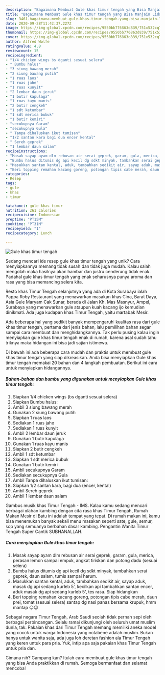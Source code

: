 ```yaml
---
description: "Bagaimana Membuat Gule khas timur tengah yang Bisa Manjain Lidah"
title: "Bagaimana Membuat Gule khas timur tengah yang Bisa Manjain Lidah"
slug: 3461-bagaimana-membuat-gule-khas-timur-tengah-yang-bisa-manjain-lidah
date: 2020-09-28T11:42:37.227Z
image: https://img-global.cpcdn.com/recipes/9550bb776863d839/751x532cq70/gule-khas-timur-tengah-foto-resep-utama.jpg
thumbnail: https://img-global.cpcdn.com/recipes/9550bb776863d839/751x532cq70/gule-khas-timur-tengah-foto-resep-utama.jpg
cover: https://img-global.cpcdn.com/recipes/9550bb776863d839/751x532cq70/gule-khas-timur-tengah-foto-resep-utama.jpg
author: Alfred Wolfe
ratingvalue: 4.8
reviewcount: 15
recipeingredient:
- "1/4 chicken wings bs dganti sesuai selera"
- " Bumbu halus"
- "3 siung bawang merah"
- "2 siung bawang putih"
- "1 ruas laos"
- "1 ruas jahe"
- "1 ruas kunyit"
- "2 lembar daun jeruk"
- "1 butir kapulaga"
- "1 ruas kayu manis"
- "2 butir cengkeh"
- "1 sdt ketumbar"
- "1 sdt merica bubuk"
- "1 butir kemiri"
- "secukupnya Garam"
- "secukupnya Gula"
- " Tanpa dihaluskan ikut tumisan"
- "1/2 santan kara bagi dua encer kental"
- " Sereh geprek"
- "1 lembar daun salam"
recipeinstructions:
- "Masak sayap ayam dlm rebusan air serai geprek, garam, gula, merica, perasan lemon sampai empuk, angkat tiriskan dan potong dadu (sesuai selera)"
- "Bumbu halus ditumis dg api kecil dg sdkt minyak, tambahkan serai geprek, daun salam, tumis sampai harum."
- "Masukkan santan kental, aduk, tambahkan sedikit air, sayap aduk, masak dg api sedang kurleb 5&#39;, kecilkan api tambahkan santan encer, aduk masak dg api sedang kurleb 5&#39;, tes rasa. Siap hidangkan"
- "Beri topping remahan kacang goreng, potongan tipis cabe merah, daun prei, tomat (sesuai selera) santap dg nasi panas bersama krupuk, hmm mantap 😉😉"
categories:
- Resep
tags:
- gule
- khas
- timur

katakunci: gule khas timur 
nutrition: 261 calories
recipecuisine: Indonesian
preptime: "PT15M"
cooktime: "PT31M"
recipeyield: "1"
recipecategory: Lunch

---
```



![Gule khas timur tengah](https://img-global.cpcdn.com/recipes/9550bb776863d839/751x532cq70/gule-khas-timur-tengah-foto-resep-utama.jpg)

Sedang mencari ide resep gule khas timur tengah yang unik? Cara menyiapkannya memang tidak susah dan tidak juga mudah. Kalau salah mengolah maka hasilnya akan hambar dan justru cenderung tidak enak. Padahal gule khas timur tengah yang enak seharusnya punya aroma dan rasa yang bisa memancing selera kita.

Resto khas Timur Tengah selanjutnya yang ada di Kota Surabaya ialah Pappa Roby Restaurant yang menawarkan masakan khas Cina, Barat Daya, Asia Gule Maryam Cak Sunar, berada di Jalan Kh. Mas Masnyur, Ampel, Surabaya yang menawarkan gule ataupun kuah kacang ijo kemudian dinikmati. Ada juga kudapan khas Timur Tengah, yaitu martabak Mesir.

Ada beberapa hal yang sedikit banyak mempengaruhi kualitas rasa dari gule khas timur tengah, pertama dari jenis bahan, lalu pemilihan bahan segar sampai cara membuat dan menghidangkannya. Tak perlu pusing kalau ingin menyiapkan gule khas timur tengah enak di rumah, karena asal sudah tahu triknya maka hidangan ini bisa jadi sajian istimewa.


Di bawah ini ada beberapa cara mudah dan praktis untuk membuat gule khas timur tengah yang siap dikreasikan. Anda bisa menyiapkan Gule khas timur tengah memakai 20 bahan dan 4 langkah pembuatan. Berikut ini cara untuk menyiapkan hidangannya.

<!--inarticleads1-->

##### Bahan-bahan dan bumbu yang digunakan untuk menyiapkan Gule khas timur tengah:

1. Siapkan 1/4 chicken wings (bs dganti sesuai selera)
1. Siapkan  Bumbu halus:
1. Ambil 3 siung bawang merah
1. Gunakan 2 siung bawang putih
1. Siapkan 1 ruas laos
1. Sediakan 1 ruas jahe
1. Sediakan 1 ruas kunyit
1. Ambil 2 lembar daun jeruk
1. Gunakan 1 butir kapulaga
1. Gunakan 1 ruas kayu manis
1. Siapkan 2 butir cengkeh
1. Ambil 1 sdt ketumbar
1. Siapkan 1 sdt merica bubuk
1. Gunakan 1 butir kemiri
1. Ambil secukupnya Garam
1. Sediakan secukupnya Gula
1. Ambil  Tanpa dihaluskan ikut tumisan:
1. Siapkan 1/2 santan kara, bagi dua (encer, kental)
1. Ambil  Sereh geprek
1. Ambil 1 lembar daun salam


Gambus musik khas Timur Tengah - IMS. Kalau kamu sedang mencari berbagai olahan kambing dengan cita rasa khas Timur Tengah, Rumah Makan Mesir di Batu ini adalah tempat yang tepat. Di rumah makan ini, kamu bisa menemukan banyak sekali menu masakan seperti sate, gule, semur, sop yang semuanya berbahan dasar kambing. Pengantin Wanita Timur Tengah Super Cantik SUBHANALLAH. 

<!--inarticleads2-->

##### Cara menyiapkan Gule khas timur tengah:

1. Masak sayap ayam dlm rebusan air serai geprek, garam, gula, merica, perasan lemon sampai empuk, angkat tiriskan dan potong dadu (sesuai selera)
1. Bumbu halus ditumis dg api kecil dg sdkt minyak, tambahkan serai geprek, daun salam, tumis sampai harum.
1. Masukkan santan kental, aduk, tambahkan sedikit air, sayap aduk, masak dg api sedang kurleb 5&#39;, kecilkan api tambahkan santan encer, aduk masak dg api sedang kurleb 5&#39;, tes rasa. Siap hidangkan
1. Beri topping remahan kacang goreng, potongan tipis cabe merah, daun prei, tomat (sesuai selera) santap dg nasi panas bersama krupuk, hmm mantap 😉😉


Sebagai negara Timur Tengah, Arab Saudi seolah tidak pernah sepi oleh berbagai perbincangan. Selalu ramai dikunjungi oleh seluruh umat muslim dunia, tak. Pakaian khas dari Timur Tengah memang memiliki aneka model yang cocok untuk warga Indonesia yang notabene adalah muslim. Bukan hanya untuk wanita saja, ada juga loh deretan fashion ala Timur Tengah yang keren untuk para pria. Yuk, intip apa saja pakaian khas Timur Tengah untuk pria dan. 

Gimana nih? Gampang kan? Itulah cara membuat gule khas timur tengah yang bisa Anda praktikkan di rumah. Semoga bermanfaat dan selamat mencoba!
